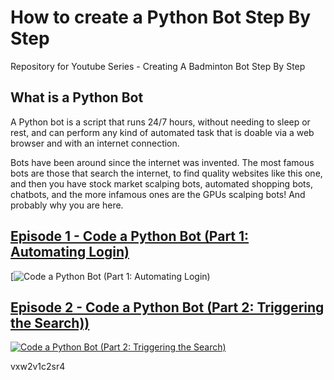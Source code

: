 # How to create a Python Bot Step By Step

Repository for Youtube Series - Creating A Badminton Bot Step By Step

## What is a Python Bot
A Python bot is a script that runs 24/7 hours, without needing to sleep or rest, and can perform any kind of automated task that is doable via a web browser and with an internet connection. 

Bots have been around since the internet was invented. The most famous bots are those that search the internet, to find quality websites like this one, and then you have stock market scalping bots, automated shopping bots, chatbots, and the more infamous ones are the GPUs scalping bots! And probably why you are here.

## [Episode 1 - Code a Python Bot (Part 1: Automating Login)](https://www.youtube.com/watch?v=ivDyC8RYvmU&list=PL3OV2Akk7XpBwRE5oTY9yJK5x-RFmJ_g2&index=1)
[![Code a Python Bot (Part 1: Automating Login)](https://www.youtube.com/watch?v=ivDyC8RYvmU&list=PL3OV2Akk7XpBwRE5oTY9yJK5x-RFmJ_g2&index=1)

## [Episode 2 - Code a Python Bot (Part 2: Triggering the Search))](https://www.youtube.com/watch?v=vxw2v1c2sr4&list=PL3OV2Akk7XpBwRE5oTY9yJK5x-RFmJ_g2&index=2)

[![Code a Python Bot (Part 2: Triggering the Search)](https://img.youtube.com/vi/vxw2v1c2sr4/0.jpg)](https://www.youtube.com/watch?v=vxw2v1c2sr4&list=PL3OV2Akk7XpBwRE5oTY9yJK5x-RFmJ_g2&index=2)


vxw2v1c2sr4
